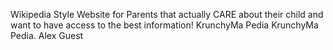 Wikipedia Style Website for Parents that actually CARE about their child and want to have access to the best information!
KrunchyMa Pedia
KrunchyMa Pedia. Alex Guest
